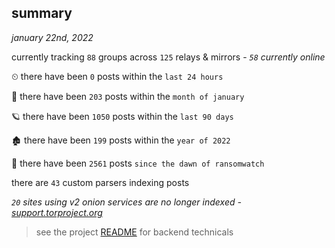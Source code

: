 
## summary
_january 22nd, 2022_

currently tracking `88` groups across `125` relays & mirrors - _`58` currently online_

⏲ there have been `0` posts within the `last 24 hours`

🦈 there have been `203` posts within the `month of january`

🪐 there have been `1050` posts within the `last 90 days`

🏚 there have been `199` posts within the `year of 2022`

🦕 there have been `2561` posts `since the dawn of ransomwatch`

there are `43` custom parsers indexing posts

_`20` sites using v2 onion services are no longer indexed - [support.torproject.org](https://support.torproject.org/onionservices/v2-deprecation/)_

> see the project [README](https://github.com/thetanz/ransomwatch#ransomwatch--) for backend technicals
